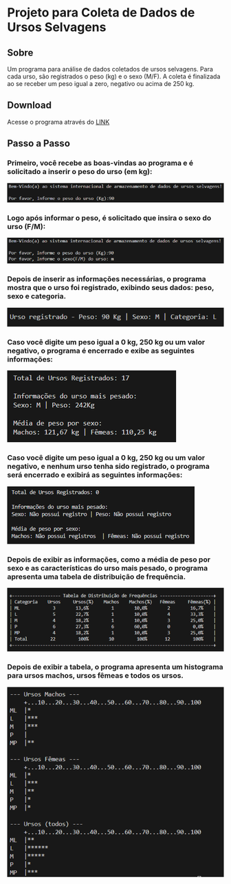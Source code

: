 # Projeto para Coleta de Dados de Ursos Selvagens

## Sobre  
Um programa para análise de dados coletados de ursos selvagens. Para cada urso, são registrados o peso (kg) e o sexo (M/F). A coleta é finalizada ao se receber um peso igual a zero, negativo ou acima de 250 kg.

## Download  
Acesse o programa através do [LINK](/Ursos.zip)

## Passo a Passo

### Primeiro, você recebe as boas-vindas ao programa e é solicitado a inserir o peso do urso (em kg):  
![](img/IMAGE001.png)

### Logo após informar o peso, é solicitado que insira o sexo do urso (F/M):  
![](img/IMAGE002.png)

### Depois de inserir as informações necessárias, o programa mostra que o urso foi registrado, exibindo seus dados: peso, sexo e categoria.  
![](img/IMAGE003.png)

### Caso você digite um peso igual a 0 kg, 250 kg ou um valor negativo, o programa é encerrado e exibe as seguintes informações:  
![](img/IMAGE004.png)

### Caso você digite um peso igual a 0 kg, 250 kg ou um valor negativo, e nenhum urso tenha sido registrado, o programa será encerrado e exibirá as seguintes informações:  
![](img/IMAGE004,5.png)

### Depois de exibir as informações, como a média de peso por sexo e as características do urso mais pesado, o programa apresenta uma tabela de distribuição de frequência.  
![](img/IMAGE005.png)

### Depois de exibir a tabela, o programa apresenta um histograma para ursos machos, ursos fêmeas e todos os ursos.  
![](img/IMAGE006.png)